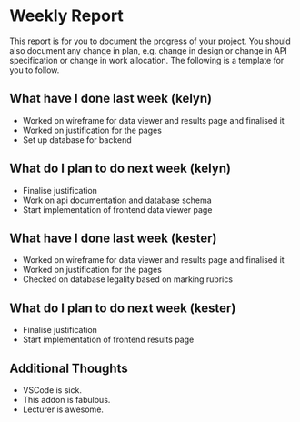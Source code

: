 # Weekly Report

This report is for you to document the progress of your project. You should also document any change in plan, e.g. change in design or change in API specification or change in work allocation. The following is a template for you to follow.

## What have I done last week (kelyn)

-   Worked on wireframe for data viewer and results page and finalised it
-   Worked on justification for the pages
-   Set up database for backend

## What do I plan to do next week (kelyn)

-   Finalise justification
-   Work on api documentation and database schema
-   Start implementation of frontend data viewer page

## What have I done last week (kester)

-   Worked on wireframe for data viewer and results page and finalised it
-   Worked on justification for the pages
-   Checked on database legality based on marking rubrics

## What do I plan to do next week (kester)

-   Finalise justification
-   Start implementation of frontend results page

## Additional Thoughts

-   VSCode is sick.
-   This addon is fabulous.
-   Lecturer is awesome.
